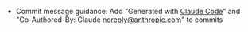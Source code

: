 - Commit message guidance: Add "Generated with [Claude Code](https://claude.ai/code)" and "Co-Authored-By: Claude <noreply@anthropic.com>" to commits
